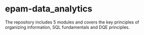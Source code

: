 # epam-data_analytics
The repository includes 5 modules and covers the key principles of organizing information, SQL fundamentals and DQE principles.
